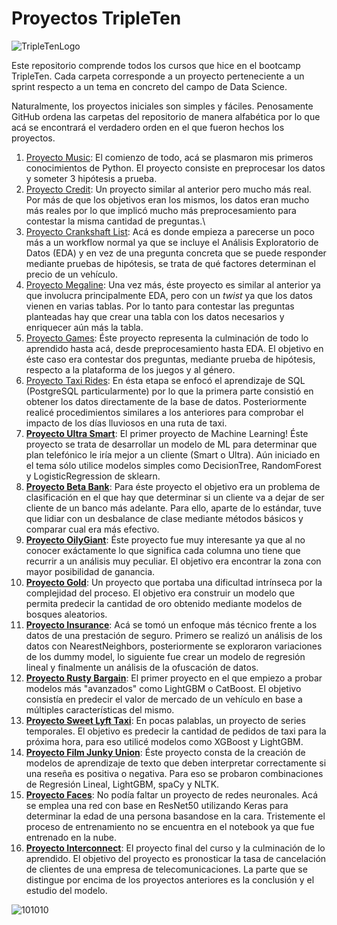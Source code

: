 # Proyectos TripleTen

![TripleTenLogo](https://i.ytimg.com/vi/d8bUK_BVbRU/maxresdefault.jpg)

Este repositorio comprende todos los cursos que hice en el bootcamp TripleTen. Cada carpeta corresponde a un proyecto perteneciente a un sprint respecto a un tema en concreto del campo de Data Science.
 
Naturalmente, los proyectos iniciales son simples y fáciles. Penosamente GitHub ordena las carpetas del repositorio de manera alfabética por lo que acá se encontrará el verdadero orden en el que fueron hechos los proyectos. 
 
1. [Proyecto Music](https://github.com/TomasSCruz/TT-Proyects/blob/main/Proyecto%20Music/Proyecto%20Music.ipynb): El comienzo de todo, acá se plasmaron mis primeros conocimientos de Python. El proyecto consiste en preprocesar los datos y someter 3 hipótesis a prueba.
2. [Proyecto Credit](https://github.com/TomasSCruz/TT-Proyects/blob/main/Proyecto%20Credit/Proyecto%20Credit.ipynb): Un proyecto similar al anterior pero mucho más real. Por más de que los objetivos eran los mismos, los datos eran mucho más reales por lo que implicó mucho más preprocesamiento para contestar la misma cantidad de preguntas.\
3. [Proyecto Crankshaft List](https://github.com/TomasSCruz/TT-Proyects/blob/main/Proyecto%20Crankshaft%20List/Proyecto%20Crankshaft%20List.ipynb): Acá es donde empieza a parecerse un poco más a un workflow normal ya que se incluye el Análisis Exploratorio de Datos (EDA) y en vez de una pregunta concreta que se puede responder mediante pruebas de hipótesis, se trata de qué factores determinan el precio de un vehículo.
4. [Proyecto Megaline](https://github.com/TomasSCruz/TT-Proyects/blob/main/Proyecto%20Megaline/Proyecto%20Megaline.ipynb): Una vez más, éste proyecto es similar al anterior ya que involucra principalmente EDA, pero con un _twist_ ya que los datos vienen en varias tablas. Por lo tanto para contestar las preguntas planteadas hay que crear una tabla con los datos necesarios y enriquecer aún más la tabla.
5. [Proyecto Games](https://github.com/TomasSCruz/TT-Proyects/blob/main/Proyecto%20Games/Proyecto%20Games.ipynb): Éste proyecto representa la culminación de todo lo aprendido hasta acá, desde preprocesamiento hasta EDA. El objetivo en éste caso era contestar dos preguntas, mediante prueba de hipótesis, respecto a la plataforma de los juegos y al género.
6. [Proyecto Taxi Rides](https://github.com/TomasSCruz/TT-Proyects/blob/main/Proyecto%20Taxi%20Rides/Proyecto%20Taxi%20Rides.ipynb): En ésta etapa se enfocó el aprendizaje de SQL (PostgreSQL particularmente) por lo que la primera parte consistió en obtener los datos directamente de la base de datos. Posteriormente realicé procedimientos similares a los anteriores para comprobar el impacto de los días lluviosos en una ruta de taxi.
7. [**Proyecto Ultra Smart**](https://github.com/TomasSCruz/TT-Proyects/blob/main/Proyecto%20Ultra%20Smart/Proyecto%20Ultra_Smart.ipynb): El primer proyecto de Machine Learning! Éste proyecto se trata de desarrollar un modelo de ML para determinar que plan telefónico le iría mejor a un cliente (Smart o Ultra). Aún iniciado en el tema sólo utilice modelos simples como DecisionTree, RandomForest y LogisticRegression de sklearn.
8. [**Proyecto Beta Bank**](https://github.com/TomasSCruz/TT-Proyects/blob/main/Proyecto%20Beta%20Bank/Proyecto%20Beta%20Bank.ipynb): Para éste proyecto el objetivo era un problema de clasificación en el que hay que determinar si un cliente va a dejar de ser cliente de un banco más adelante. Para ello, aparte de lo estándar, tuve que lidiar con un desbalance de clase mediante métodos básicos y comparar cual era más efectivo.
9. [**Proyecto OilyGiant**](https://github.com/TomasSCruz/TT-Proyects/blob/main/Proyecto%20OilyGiant/Proyecto%20OilyGiant.ipynb): Éste proyecto fue muy interesante ya que al no conocer exáctamente lo que significa cada columna uno tiene que recurrir a un análisis muy peculiar. El objetivo era encontrar la zona con mayor posibilidad de ganancia.
10. [**Proyecto Gold**](https://github.com/TomasSCruz/TT-Proyects/blob/main/Proyecto%20Gold/Proyecto%20Gold.ipynb): Un proyecto que portaba una dificultad intrínseca por la complejidad del proceso. El objetivo era construir un modelo que permita predecir la cantidad de oro obtenido mediante modelos de bosques aleatorios.
11. [**Proyecto Insurance**](https://github.com/TomasSCruz/TT-Proyects/blob/main/Proyecto%20Insurance/Proyecto%20Insurance.ipynb): Acá se tomó un enfoque más técnico frente a los datos de una prestación de seguro. Primero se realizó un análisis de los datos con NearestNeighbors, posteriormente se exploraron variaciones de los dummy model, lo siguiente fue crear un modelo de regresión lineal y finalmente un análisis de la ofuscación de datos.
12. [**Proyecto Rusty Bargain**](https://github.com/TomasSCruz/TT-Proyects/blob/main/Proyecto%20Rusty%20Bargain/Proyecto%20Rusty%20Bargain.ipynb): El primer proyecto en el que empiezo a probar modelos más "avanzados" como LightGBM o CatBoost. El objetivo consistía en predecir el valor de mercado de un vehículo en base a múltiples características del mismo.
13. [**Proyecto Sweet Lyft Taxi**](https://github.com/TomasSCruz/TT-Proyects/blob/main/Proyecto%20Sweet%20Lyft%20Taxi/Proyect%20Sweet%20Lyft%20Taxi.ipynb): En pocas palablas, un proyecto de series temporales. El objetivo es predecir la cantidad de pedidos de taxi para la próxima hora, para eso utilicé modelos como XGBoost y LightGBM.
14. [**Proyecto Film Junky Union**](https://github.com/TomasSCruz/TT-Proyects/blob/main/Proyecto%20Film%20Junky%20Union/Proyecto%20Film%20Junky%20Union.ipynb): Éste proyecto consta de la creación de modelos de aprendizaje de texto que deben interpretar correctamente si una reseña es positiva o negativa. Para eso se probaron combinaciones de Regresión Lineal, LightGBM, spaCy y NLTK.
15. [**Proyecto Faces**](https://github.com/TomasSCruz/TT-Proyects/blob/main/Proyecto%20Faces/Proyecto%20Faces.ipynb): No podía faltar un proyecto de redes neuronales. Acá se emplea una red con base en ResNet50 utilizando Keras para determinar la edad de una persona basandose en la cara. Tristemente el proceso de entrenamiento no se encuentra en el notebook ya que fue entrenado en la nube.
16. [**Proyecto Interconnect**](https://github.com/TomasSCruz/TT-Proyects/blob/main/Proyecto%20Interconnect/Proyecto%20Interconnect.ipynb): El proyecto final del curso y la culminación de lo aprendido. El objetivo del proyecto es pronosticar la tasa de cancelación de clientes de una empresa de telecomunicaciones. La parte que se distingue por encima de los proyectos anteriores es la conclusión y el estudio del modelo.

![101010](https://i.ytimg.com/vi/tChksMl7KNM/maxresdefault.jpg)
